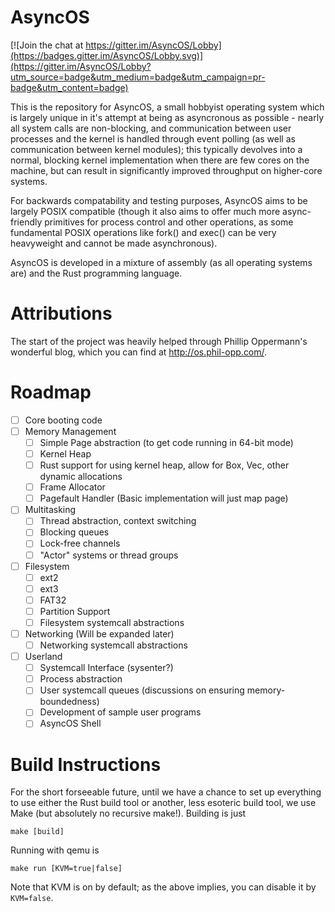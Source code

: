 # AsyncOS

[![Join the chat at https://gitter.im/AsyncOS/Lobby](https://badges.gitter.im/AsyncOS/Lobby.svg)](https://gitter.im/AsyncOS/Lobby?utm_source=badge&utm_medium=badge&utm_campaign=pr-badge&utm_content=badge)

This is the repository for AsyncOS, a small hobbyist operating system which is largely unique in it's attempt at being
as asyncronous as possible - nearly all system calls are non-blocking, and communication between user processes and the
kernel is handled through event polling (as well as communication between kernel modules); this typically devolves into
a normal, blocking kernel implementation when there are few cores on the machine, but can result in significantly
improved throughput on higher-core systems.

For backwards compatability and testing purposes, AsyncOS aims to be largely POSIX compatible (though it also aims to offer
much more async-friendly primitives for process control and other operations, as some fundamental POSIX operations like
fork() and exec() can be very heavyweight and cannot be made asynchronous).

AsyncOS is developed in a mixture of assembly (as all operating systems are) and the Rust programming language.

# Attributions

The start of the project was heavily helped through Phillip Oppermann's wonderful blog, which you can find at
http://os.phil-opp.com/.

# Roadmap

- [ ] Core booting code
- [ ] Memory Management
    - [ ] Simple Page abstraction (to get code running in 64-bit mode)
    - [ ] Kernel Heap
    - [ ] Rust support for using kernel heap, allow for Box, Vec, other dynamic allocations
    - [ ] Frame Allocator
    - [ ] Pagefault Handler (Basic implementation will just map page)
- [ ] Multitasking
    - [ ] Thread abstraction, context switching
    - [ ] Blocking queues
    - [ ] Lock-free channels
    - [ ] "Actor" systems or thread groups
- [ ] Filesystem
    - [ ] ext2
    - [ ] ext3
    - [ ] FAT32
    - [ ] Partition Support
    - [ ] Filesystem systemcall abstractions
- [ ] Networking (Will be expanded later)
    - [ ] Networking systemcall abstractions
- [ ] Userland
    - [ ] Systemcall Interface (sysenter?)
    - [ ] Process abstraction
    - [ ] User systemcall queues (discussions on ensuring memory-boundedness)
    - [ ] Development of sample user programs
    - [ ] AsyncOS Shell

# Build Instructions

For the short forseeable future, until we have a chance to set up everything to use either the Rust build tool or
another, less esoteric build tool, we use Make (but absolutely no recursive make!). Building is just

```
make [build]
```

Running with qemu is

```
make run [KVM=true|false]
```

Note that KVM is on by default; as the above implies, you can disable it by `KVM=false`.
